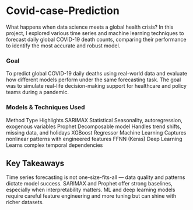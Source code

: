 # Covid-case-Prediction

What happens when data science meets a global health crisis?
In this project, I explored various time series and machine learning techniques to forecast daily global COVID-19 death counts, comparing their performance to identify the most accurate and robust model.

### Goal
To predict global COVID-19 daily deaths using real-world data and evaluate how different models perform under the same forecasting task. The goal was to simulate real-life decision-making support for healthcare and policy teams during a pandemic.

### Models & Techniques Used
Method	                Type	                                                             Highlights
SARIMAX	              Statistical	                                          Seasonality, autoregression, exogenous variables
Prophet	              Decomposable model	                                  Handles trend shifts, missing data, and holidays
XGBoost               Regressor	Machine Learning	                          Captures nonlinear patterns with engineered features
FFNN (Keras)	        Deep Learning	                                        Learns complex temporal dependencies



## Key Takeaways
Time series forecasting is not one-size-fits-all — data quality and patterns dictate model success.
SARIMAX and Prophet offer strong baselines, especially when interpretability matters.
ML and deep learning models require careful feature engineering and more tuning but can shine with richer datasets.
